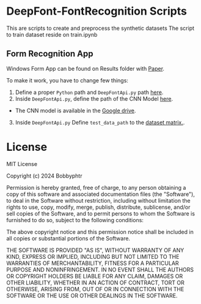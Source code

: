 # DeepFont-FontRecognition Scripts
This are scripts to create and preprocess the synthetic datasets
The script to train dataset reside on train.ipynb

## Form Recognition App
Windows Form App can be found on Results folder with [Paper](https://github.com/Bobbyphtr/DeepFont-FontRecognition/blob/master/Results/Paper%20DeepFont%20-%20IJMLC.pdf).

To make it work, you have to change few things:
1. Define a proper `Python` path and `DeepFontApi.py` path [here](https://github.com/Bobbyphtr/DeepFont-FontRecognition/blob/3780ff236457d6b5ddd79c9eefd30081143a0418/Results/FontRecFormsApp/FontRecFormsApp/MainForm.cs#L267-L268).
2. Inside `DeepFontApi.py`, define the path of the CNN Model [here](https://github.com/Bobbyphtr/DeepFont-FontRecognition/blob/3780ff236457d6b5ddd79c9eefd30081143a0418/DeepFontAPI.py#L36-L37). 
  - The CNN model is available in the [Google drive](https://drive.google.com/file/d/1YjO_7zXedG237yoABbUbqrO0mrdBQATx/view?usp=drive_link). 
3. Inside `DeepFontApi.py` Define `test_data_path` to the [dataset matrix.](https://github.com/Bobbyphtr/DeepFont-FontRecognition/blob/3780ff236457d6b5ddd79c9eefd30081143a0418/matrix_dataset_test_50_RBKN).

# License
MIT License

Copyright (c) 2024 Bobbyphtr

Permission is hereby granted, free of charge, to any person obtaining a copy
of this software and associated documentation files (the "Software"), to deal
in the Software without restriction, including without limitation the rights
to use, copy, modify, merge, publish, distribute, sublicense, and/or sell
copies of the Software, and to permit persons to whom the Software is
furnished to do so, subject to the following conditions:

The above copyright notice and this permission notice shall be included in all
copies or substantial portions of the Software.

THE SOFTWARE IS PROVIDED "AS IS", WITHOUT WARRANTY OF ANY KIND, EXPRESS OR
IMPLIED, INCLUDING BUT NOT LIMITED TO THE WARRANTIES OF MERCHANTABILITY,
FITNESS FOR A PARTICULAR PURPOSE AND NONINFRINGEMENT. IN NO EVENT SHALL THE
AUTHORS OR COPYRIGHT HOLDERS BE LIABLE FOR ANY CLAIM, DAMAGES OR OTHER
LIABILITY, WHETHER IN AN ACTION OF CONTRACT, TORT OR OTHERWISE, ARISING FROM,
OUT OF OR IN CONNECTION WITH THE SOFTWARE OR THE USE OR OTHER DEALINGS IN THE
SOFTWARE.
